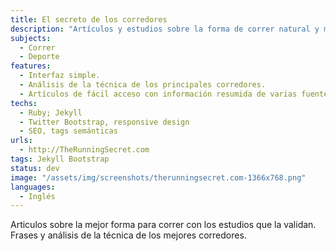 ```yaml
---
title: El secreto de los corredores
description: "Artículos y estudios sobre la forma de correr natural y más eficiente"
subjects:
  - Correr
  - Deporte
features:
  - Interfaz simple.
  - Análisis de la técnica de los principales corredores.
  - Artículos de fácil acceso con información resumida de varias fuentes y estudios.
techs:
  - Ruby; Jekyll
  - Twitter Bootstrap, responsive design
  - SEO, tags semánticas
urls:
  - http://TheRunningSecret.com
tags: Jekyll Bootstrap
status: dev
image: "/assets/img/screenshots/therunningsecret.com-1366x768.png"
languages:
  - Inglés
---
```


Articulos sobre la mejor forma para correr con los estudios que la validan. Frases y análisis de la técnica de los mejores corredores.

